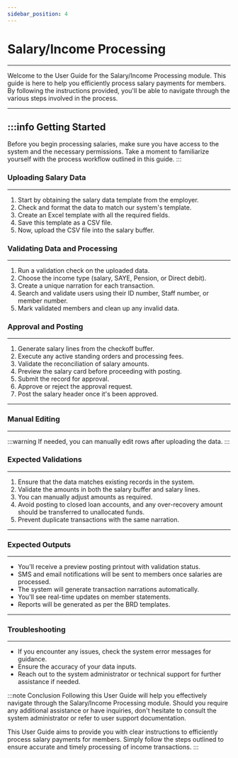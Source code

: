 ```yaml
---
sidebar_position: 4
---
```


# Salary/Income Processing
---

<div class="customized-intro-container" id="introduction">
    <p>Welcome to the User Guide for the Salary/Income Processing module. This guide is here to help you efficiently process salary payments for members. By following the instructions provided, you'll be able to navigate through the various steps involved in the process.</p>
</div>

---

:::info Getting Started
---
Before you begin processing salaries, make sure you have access to the system and the necessary permissions. Take a moment to familiarize yourself with the process workflow outlined in this guide.
:::

### Uploading Salary Data
---
1. Start by obtaining the salary data template from the employer.
2. Check and format the data to match our system's template.
3. Create an Excel template with all the required fields.
4. Save this template as a CSV file.
5. Now, upload the CSV file into the salary buffer.

### Validating Data and Processing
---
1. Run a validation check on the uploaded data.
2. Choose the income type (salary, SAYE, Pension, or Direct debit).
3. Create a unique narration for each transaction.
4. Search and validate users using their ID number, Staff number, or member number.
5. Mark validated members and clean up any invalid data.

### Approval and Posting
---
1. Generate salary lines from the checkoff buffer.
2. Execute any active standing orders and processing fees.
3. Validate the reconciliation of salary amounts.
4. Preview the salary card before proceeding with posting.
5. Submit the record for approval.
6. Approve or reject the approval request.
7. Post the salary header once it's been approved.

---

### Manual Editing
---
:::warning
If needed, you can manually edit rows after uploading the data.
:::

### Expected Validations
---
1. Ensure that the data matches existing records in the system.
2. Validate the amounts in both the salary buffer and salary lines.
3. You can manually adjust amounts as required.
4. Avoid posting to closed loan accounts, and any over-recovery amount should be transferred to unallocated funds.
5. Prevent duplicate transactions with the same narration.

---

### Expected Outputs
---
- You'll receive a preview posting printout with validation status.
- SMS and email notifications will be sent to members once salaries are processed.
- The system will generate transaction narrations automatically.
- You'll see real-time updates on member statements.
- Reports will be generated as per the BRD templates.

---

### Troubleshooting
---
- If you encounter any issues, check the system error messages for guidance.
- Ensure the accuracy of your data inputs.
- Reach out to the system administrator or technical support for further assistance if needed.

:::note Conclusion
Following this User Guide will help you effectively navigate through the Salary/Income Processing module. Should you require any additional assistance or have inquiries, don't hesitate to consult the system administrator or refer to user support documentation.

This User Guide aims to provide you with clear instructions to efficiently process salary payments for members. Simply follow the steps outlined to ensure accurate and timely processing of income transactions.
:::
